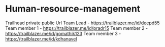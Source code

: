 # Human-resource-management
Trailhead private public Url 
Team Lead - https://trailblazer.me/id/deepd55
Team member 1 - https://trailblazer.me/id/pradr15
Team member 2 - https://trailblazer.me/id/gomathik123
Team member 3 - https://trailblazer.me/id/kdhanavel
